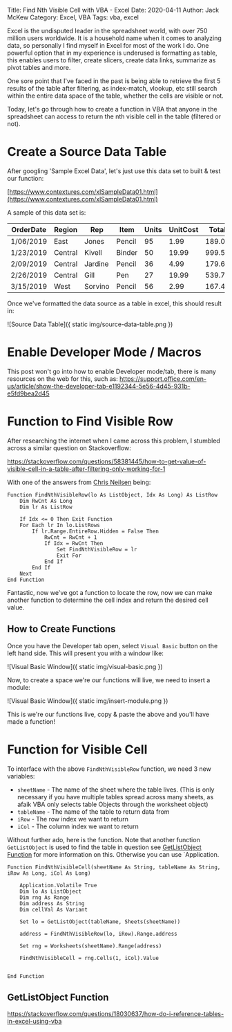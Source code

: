 Title: Find Nth Visible Cell with VBA - Excel
Date: 2020-04-11
Author: Jack McKew
Category: Excel, VBA
Tags: vba, excel

Excel is the undisputed leader in the spreadsheet world, with over 750 million users worldwide. It is a household name when it comes to analyzing data, so personally I find myself in Excel for most of the work I do. One powerful option that in my experience is underused is formatting as table, this enables users to filter, create slicers, create data links, summarize as pivot tables and more.

One sore point that I've faced in the past is being able to retrieve the first 5 results of the table after filtering, as index-match, vlookup, etc still search within the entire data space of the table, whether the cells are visible or not.

Today, let's go through how to create a function in VBA that anyone in the spreadsheet can access to return the nth visible cell in the table (filtered or not).

# Create a Source Data Table

After googling 'Sample Excel Data', let's just use this data set to built & test our function:

[https://www.contextures.com/xlSampleData01.html](https://www.contextures.com/xlSampleData01.html)

A sample of this data set is:

| OrderDate | Region  | Rep     | Item   | Units | UnitCost | Total  |
|-----------|---------|---------|--------|-------|----------|--------|
| 1/06/2019 | East    | Jones   | Pencil | 95    | 1.99     | 189.05 |
| 1/23/2019 | Central | Kivell  | Binder | 50    | 19.99    | 999.5  |
| 2/09/2019 | Central | Jardine | Pencil | 36    | 4.99     | 179.64 |
| 2/26/2019 | Central | Gill    | Pen    | 27    | 19.99    | 539.73 |
| 3/15/2019 | West    | Sorvino | Pencil | 56    | 2.99     | 167.44 |

Once we've formatted the data source as a table in excel, this should result in:

![Source Data Table]({ static img/source-data-table.png })

# Enable Developer Mode / Macros

This post won't go into how to enable Developer mode/tab, there is many resources on the web for this, such as: <https://support.office.com/en-us/article/show-the-developer-tab-e1192344-5e56-4d45-931b-e5fd9bea2d45>

# Function to Find Visible Row

After researching the internet when I came across this problem, I stumbled across a similar question on Stackoverflow:

<https://stackoverflow.com/questions/58381445/how-to-get-value-of-visible-cell-in-a-table-after-filtering-only-working-for-1>

With one of the answers from [Chris Neilsen](https://stackoverflow.com/users/445425/chris-neilsen) being:

``` VBA
Function FindNthVisibleRow(lo As ListObject, Idx As Long) As ListRow
    Dim RwCnt As Long
    Dim lr As ListRow

    If Idx <= 0 Then Exit Function
    For Each lr In lo.ListRows
        If lr.Range.EntireRow.Hidden = False Then
            RwCnt = RwCnt + 1
            If Idx = RwCnt Then
                Set FindNthVisibleRow = lr
                Exit For
            End If
        End If
    Next
End Function
```

Fantastic, now we've got a function to locate the row, now we can make another function to determine the cell index and return the desired cell value.

## How to Create Functions

Once you have the Developer tab open, select `Visual Basic` button on the left hand side. This will present you with a window like:

![Visual Basic Window]({ static img/visual-basic.png })

Now, to create a space we're our functions will live, we need to insert a module:

![Visual Basic Window]({ static img/insert-module.png })

This is we're our functions live, copy & paste the above and you'll have made a function!

# Function for Visible Cell

To interface with the above `FindNthVisibleRow` function, we need 3 new variables:

- `sheetName` - The name of the sheet where the table lives. (This is only necessary if you have multiple tables spread across many sheets, as afaik VBA only selects table Objects through the worksheet object)
- `tableName` - The name of the table to return data from
- `iRow` - The row index we want to return
- `iCol` - The column index we want to return

Without further ado, here is the function. Note that another function `GetListObject` is used to find the table in question see [GetListObject Function](#getlistobject-function) for more information on this. Otherwise you can use `Application.

``` VBA
Function FindNthVisibleCell(sheetName As String, tableName As String, iRow As Long, iCol As Long)

    Application.Volatile True
    Dim lo As ListObject
    Dim rng As Range
    Dim address As String
    Dim cellVal As Variant

    Set lo = GetListObject(tableName, Sheets(sheetName))

    address = FindNthVisibleRow(lo, iRow).Range.address

    Set rng = Worksheets(sheetName).Range(address)

    FindNthVisibleCell = rng.Cells(1, iCol).Value


End Function
```

## GetListObject Function

<https://stackoverflow.com/questions/18030637/how-do-i-reference-tables-in-excel-using-vba>
